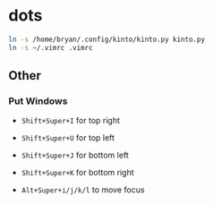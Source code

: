 # dots

```bash
ln -s /home/bryan/.config/kinto/kinto.py kinto.py
ln -s ~/.vimrc .vimrc
```

## Other

### Put Windows

- `Shift+Super+I` for top right
- `Shift+Super+U` for top left
- `Shift+Super+J` for bottom left
- `Shift+Super+K` for bottom right

- `Alt+Super+i/j/k/l` to move focus
